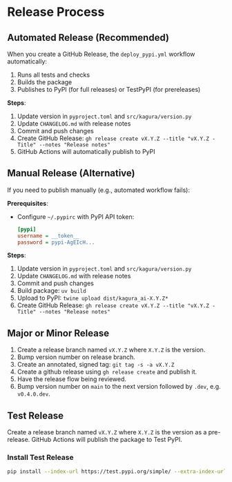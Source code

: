 # Release Process

## Automated Release (Recommended)

When you create a GitHub Release, the `deploy_pypi.yml` workflow automatically:
1. Runs all tests and checks
2. Builds the package
3. Publishes to PyPI (for full releases) or TestPyPI (for prereleases)

**Steps**:
1. Update version in `pyproject.toml` and `src/kagura/version.py`
2. Update `CHANGELOG.md` with release notes
3. Commit and push changes
4. Create GitHub Release: `gh release create vX.Y.Z --title "vX.Y.Z - Title" --notes "Release notes"`
5. GitHub Actions will automatically publish to PyPI

## Manual Release (Alternative)

If you need to publish manually (e.g., automated workflow fails):

**Prerequisites**:
- Configure `~/.pypirc` with PyPI API token:
  ```ini
  [pypi]
  username = __token__
  password = pypi-AgEIcH...
  ```

**Steps**:
1. Update version in `pyproject.toml` and `src/kagura/version.py`
2. Update `CHANGELOG.md` with release notes
3. Commit and push changes
4. Build package: `uv build`
5. Upload to PyPI: `twine upload dist/kagura_ai-X.Y.Z*`
6. Create GitHub Release: `gh release create vX.Y.Z --title "vX.Y.Z - Title" --notes "Release notes"`

## Major or Minor Release

1. Create a release branch named `vX.Y.Z` where `X.Y.Z` is the version.
2. Bump version number on release branch.
3. Create an annotated, signed tag: `git tag -s -a vX.Y.Z`
4. Create a github release using `gh release create` and publish it.
5. Have the release flow being reviewed.
7. Bump version number on `main` to the next version followed by `.dev`, e.g. `v0.4.0.dev`.

## Test Release
Create a release branch named `vX.Y.Z` where `X.Y.Z` is the version as a pre-release.
GitHub Actions will publish the package to Test PyPI.

### Install Test Release

```bash
pip install --index-url https://test.pypi.org/simple/ --extra-index-url https://pypi.org/simple/ kagura-ai
```
